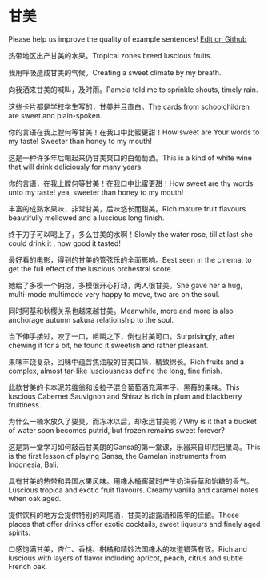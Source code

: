 # 甘美

Please help us improve the quality of example sentences! [Edit on Github](https://github.com/jiyushe/jiyu-example-sentence-source/blob/main/chinese/ganmei.md)

<p><span class="chinese">热带地区出产甘美的水果。</span><span class="english">Tropical zones breed luscious fruits.</span></p>

<p><span class="chinese">我用呼吸造成甘美的气候。</span><span class="english">Creating a sweet climate by my breath.</span></p>

<p><span class="chinese">向我洒来甘美的喊叫，及时雨。</span><span class="english">Pamela told me to sprinkle shouts, timely rain.</span></p>

<p><span class="chinese">这些卡片都是学校学生写的，甘美并且直白。</span><span class="english">The cards from schoolchildren are sweet and plain-spoken.</span></p>

<p><span class="chinese">你的言语在我上膛何等甘美！在我口中比蜜更甜！</span><span class="english">How sweet are Your words to my taste! Sweeter than honey to my mouth!</span></p>

<p><span class="chinese">这是一种许多年后喝起来仍甘美爽口的白葡萄酒。</span><span class="english">This is a kind of white wine that will drink deliciously for many years.</span></p>

<p><span class="chinese">你的言语，在我上膛何等甘美！在我口中比蜜更甜！</span><span class="english">How sweet are thy words unto my taste! yea, sweeter than honey to my mouth!</span></p>

<p><span class="chinese">丰富的成熟水果味，非常甘美，后味悠长而甜美。</span><span class="english">Rich mature fruit flavours beautifully mellowed and a luscious long finish.</span></p>

<p><span class="chinese">终于刀子可以喝上了，多么甘美的水啊！</span><span class="english">Slowly the water rose, till at last she could drink it . how good it tasted!</span></p>

<p><span class="chinese">最好看的电影，得到的甘美的管弦乐的全面影响。</span><span class="english">Best seen in the cinema, to get the full effect of the luscious orchestral score.</span></p>

<p><span class="chinese">她给了多模一个拥抱，多模很开心打动，两人很甘美。</span><span class="english">She gave her a hug, multi-mode multimode very happy to move, two are on the soul.</span></p>

<p><span class="chinese">同时阿基和秋樱关系也越来越甘美。</span><span class="english">Meanwhile, more and more is also anchorage autumn sakura relationship to the soul.</span></p>

<p><span class="chinese">当下伸手接过，咬了一口，咀嚼之下，倒也甘美可口。</span><span class="english">Surprisingly, after chewing it for a bit, he found it sweetish and rather pleasant.</span></p>

<p><span class="chinese">果味丰饶复杂，回味中蕴含焦油般的甘美口味，精致绵长。</span><span class="english">Rich fruits and a complex, almost tar-like lusciousness define the long, fine finish.</span></p>

<p><span class="chinese">此款甘美的卡本泥苏维翁和设拉子混合葡萄酒充满李子、黑莓的果味。</span><span class="english">This luscious Cabernet Sauvignon and Shiraz is rich in plum and blackberry fruitiness.</span></p>

<p><span class="chinese">为什么一桶水放久了要臭，而冻冰以后，却永远甘美呢？</span><span class="english">Why is it that a bucket of water soon becomes putrid, but frozen remains sweet forever?</span></p>

<p><span class="chinese">这是第一堂学习如何敲击甘美朗的Gansa的第一堂课，乐器来自印尼巴里岛。</span><span class="english">This is the first lesson of playing Gansa, the Gamelan instruments from Indonesia, Bali.</span></p>

<p><span class="chinese">具有甘美的热带和异国水果风味。用橡木桶窖藏时产生奶油香草和饴糖的香气。</span><span class="english">Luscious tropica and exotic fruit flavours. Creamy vanilla and caramel notes when oak aged.</span></p>

<p><span class="chinese">提供饮料的地方会提供特别的鸡尾酒，甘美的甜露酒和陈年的佳酿。</span><span class="english">Those places that offer drinks offer exotic cocktails, sweet liqueurs and finely aged spirits.</span></p>

<p><span class="chinese">口感饱满甘美，杏仁、香桃、柑橘和精妙法国橡木的味道错落有致。</span><span class="english">Rich and luscious with layers of flavor including apricot, peach, citrus and subtle French oak.</span></p>

